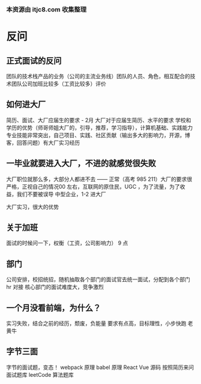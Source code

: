 ### 本资源由 itjc8.com 收集整理
# 反问

## 正式面试的反问
团队的技术栈产品的业务（公司的主流业务线）团队的人员、角色，相互配合的技术团队公司加班比较多（工资比较多）评价

## 如何进大厂
简历、面试、大厂应届生的要求 - 2月
大厂对于应届生简历、水平的要求
学校和学历的优势（师哥师姐大厂的，引导，推荐，学习指导），计算机基础、实践能力专业技能非常突出，自己项目、实践、社区贡献（输出多大的影响力，开源，博客，回答问题）有大厂实习经历

##  一毕业就要进入大厂，不进的就感觉很失败
大厂职位就那么多，大部分人都进不去 —— 正常（高考 985 211）大厂的要求很严格，正视自己的情况00 左右，互联网的原住民，UGC ，为了流量，为了收益，我们不要被误导
中型企业，1-2 进大厂

大厂实习，很大的优势

## 关于加班
面试的时候问一下，权衡（工资，公司影响力）
9 点

## 部门
公司安排，校招统招，随机抽取各个部门的面试官去统一面试，分配到各个部门
hr 对接
核心部门的面试难度大，竞争激烈

## 一个月没看前端，为什么？
实习失败，结合之前的经历，颓废，负能量
要求有点高，目标理性，小步快跑
老黄牛

## 字节三面
字节的面试题，变态！
webpack 原理
babel 原理
React Vue 源码
按照简历来问
面试题库
leetCode 算法题库
